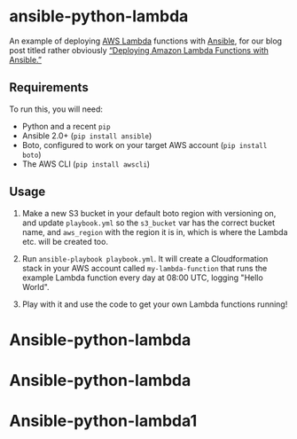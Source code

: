 ansible-python-lambda
=====================

An example of deploying [AWS Lambda][lambda] functions with [Ansible][ansible],
for our blog post titled rather obviously [“Deploying Amazon Lambda Functions
with Ansible.”][blogpost]

Requirements
------------

To run this, you will need:

* Python and a recent `pip`
* Ansible 2.0+ (`pip install ansible`)
* Boto, configured to work on your target AWS account (`pip install boto`)
* The AWS CLI (`pip install awscli`)

Usage
-----

1. Make a new S3 bucket in your default boto region with versioning on, and
   update `playbook.yml` so the `s3_bucket` var has the correct bucket name,
   and `aws_region` with the region it is in, which is where the Lambda etc.
   will be created too.

2. Run `ansible-playbook playbook.yml`. It will create a Cloudformation stack
   in your AWS account called `my-lambda-function` that runs the example Lambda
   function every day at 08:00 UTC, logging "Hello World".

3. Play with it and use the code to get your own Lambda functions running!

[lambda]: https://aws.amazon.com/lambda/
[ansible]: https://www.ansible.com/
[blogpost]: https://tech.yplanapp.com/2016/05/27/deploying-amazon-lambda-functions-with-ansible/
# Ansible-python-lambda
# Ansible-python-lambda
# Ansible-python-lambda1
